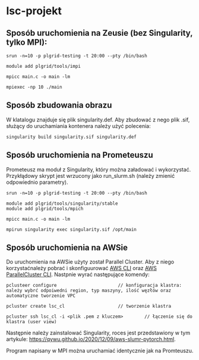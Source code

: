 # lsc-projekt

## Sposób uruchomienia na Zeusie (bez Singularity, tylko MPI):
```
srun -n=10 -p plgrid-testing -t 20:00 --pty /bin/bash

module add plgrid/tools/impi

mpicc main.c -o main -lm

mpiexec -np 10 ./main
```

## Sposób zbudowania obrazu

W klatalogu znajduje się plik singularity.def. Aby zbudować z nego plik .sif, służący do uruchamiania kontenera należy użyć polecenia:
```
singularity build singularity.sif singularity.def
```

## Sposób uruchomienia na Prometeuszu

Prometeusz ma moduł z Singularity, który można załadować i wykorzystać. Przykłądowy skrypt jest wrzucony jako run_slurm.sh (należy zmienić odpowiednio parametry).
```
srun -n=10 -p plgrid-testing -t 20:00 --pty /bin/bash

module add plgrid/tools/singularity/stable
module add plgrid/tools/mpich

mpicc main.c -o main -lm

mpirun singularity exec singularity.sif /opt/main
```

## Sposób uruchomienia na AWSie

Do uruchomienia na AWSie użyty został Parallel Cluster. Aby z niego korzystaćnależy pobrać i skonfiguurować [AWS CLI](https://aws.amazon.com/cli/) oraz [AWS ParallelCluster CLI](https://aws-parallelcluster.readthedocs.io/en/latest/getting_started.html). Nastpnie wyrać następujące komendy:
```
pclusteer configure                       // konfiguracja klastra: należy wybrć odpoiwedni region, typ maszyny, ilość węzłów oraz automatyczne tworzenie VPC

pcluster create lsc_cl                    // tworzenie klastra

pcluster ssh lsc_cl -i <plik .pem z kluczem>        // łączenie się do klastra (user view)
```
Następnie należy zainstalować Singularity, roces jest przedstawiony w tym artykule: https://qywu.github.io/2020/12/09/aws-slumr-pytorch.html.

Program napisany w MPI można uruchamiać identycznie jak na Promteuszu.
